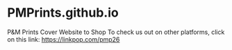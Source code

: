 # PMPrints.github.io
P&amp;M Prints Cover Website to Shop
To check us out on other platforms, click on this link: https://linkpop.com/pmp26 

